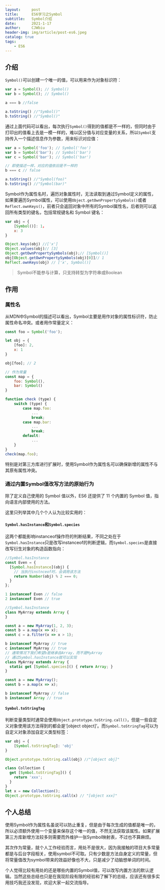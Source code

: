 ```yaml
---
layout:     post
title:      ES6学习之Symbol
subtitle:   Symbol介绍
date:       2021-1-17
author:     CJWbiu
header-img: img/article/post-es6.jpeg
catalog: true
tags:
    - ES6
---
```

## 介绍

`Symbol()`可以创建一个唯一的值，可以用来作为对象标识符：

```javascript
var a = Symbol(); // Symbol()
var b = Symbol(); // Symbol()

a === b //false

a.toString() //"Symbol()"
b.toString() //"Symbol()"
```

通过上面代码可以看出，每次执行`Symbol()`得到的值都是不一样的，但同时由于打印出的值看上去是一模一样的，难以区分值与对应变量的关系，所以`Symbol`支持传入一个描述信息作为参数，用来标识对应值：

```javascript
var a = Symbol('foo'); // Symbol('foo')
var b = Symbol('bar'); // Symbol('bar')
var c = Symbol('bar'); // Symbol('bar')

// 即使描述一样，对应的值依旧是不一样的
b === c // false

a.toString() //"Symbol(foo)"
b.toString() //"Symbol(bar)"
```

Symbol作为属性名时，遍历对象属性时，无法读取到通过Symbol定义的属性，如果要遍历Symbol属性，可以使用`Object.getOwnPropertySymbols()`或者`Reflect.ownKeys()`，前者只会返回对象中所有的Symbol属性名，后者则可以返回所有类型的键名，包括常规键名和 Symbol 键名：

```javascript
var obj = {
    [Symbol()]: 1，
    x: 3
}

Object.keys(obj) //['x']
Object.values(obj)// [3]
Object.getOwnPropertySymbols(obj);// [Symbol()]
obj[Object.getOwnPropertySymbols(obj)[0]]// 1
Reflect.ownKeys(obj) // ['x', Symbol()]
```

> Symbol不能参与计算，只支持转型为字符串或Boolean

## 作用

### 属性名

从MDN中Symbol的描述可以看出，Symbol主要是用作对象的属性标识符，防止属性命名冲突。或者用作常量定义：

```javascript
const foo = Symbol('foo');

let obj = {
    [foo]: 2,
    x: 1
}

obj[foo]; // 2

// 作为常量
const map = {
    foo: Symbol(),
    bar: Symbol()
}

function check (type) {
    switch (type) {
        case map.foo:
            ...
            break;
        case map.bar:
            ...
            break;
        default:
            ...
    }
}
check(map.foo);
```

特别是对第三方库进行扩展时，使用Symbol作为属性名可以确保新增的属性不与其原有属性冲突。

### 通过内置Symbol值改写方法的原始行为

除了定义自己使用的 Symbol 值以外，ES6 还提供了 11 个内置的 Symbol 值，指向语言内部使用的方法。

这里只列举其中几个个人认为比较实用的：
#### `Symbol.hasInstance`和`Symbol.species`

这两个都能影响instanceof操作符的判断结果，不同之处在于`Symbol.hasInstance`只是改写instanceof的判断逻辑，而`Symbol.species`是直接改写衍生对象的构造函数指向：

```javascript
//Symbol.hasInstance
const Even = {
  [Symbol.hasInstance](obj) {
    // 当执行instnceof时，会调用该方法
    return Number(obj) % 2 === 0;
  }
};

1 instanceof Even // false
2 instanceof Even // true

//Symbol.hasInstance
class MyArray extends Array {
}

const a = new MyArray(1, 2, 3);
const b = a.map(x => x);
const c = a.filter(x => x > 1);

b instanceof MyArray // true
c instanceof MyArray // true
// 通常情况下我们希望b是继承自Array，而不是MyArray
// 通过Symbol.hasInstance就可以实现
class MyArray extends Array {
  static get [Symbol.species]() { return Array; }
}

const a = new MyArray();
const b = a.map(x => x);

b instanceof MyArray // false
b instanceof Array // true
```

#### `Symbol.toStringTag`

判断变量类型时通常会使用`Object.prototype.toString.call()`，但是一些自定义对象使用该方法得到的都会是‘[object object]’。而`Symbol.toStringTag`可以为自定义对象添加自定义类型标签：

```javascript
var obj = {
    [Symbol.toStringTag]: 'obj'
}

Object.prototype.toString.call(obj) //"[object obj]"

class Collection {
  get [Symbol.toStringTag]() {
    return 'xxx';
  }
}
let x = new Collection();
Object.prototype.toString.call(x) // "[object xxx]"
```

## 个人总结

使用Symbol作为属性名虽说可以防止重复，但是由于每次生成的值都是唯一的，所以必须额外使用一个变量来保存这个唯一的值，不然无法获取该属性。如果扩展第三方库新增方法较多则需要而外维护一张Symbol映射表，不过也不算麻烦。

其次作为常量，就个人工作经验而言，用处不是很大，因为我接触的项目大多常量都是与后台字段相关，使用symbol不可取。只有少数是方法自身定义的常量，但将常量值改为symbol带来的效益好像也不大，只是减少了动脑想单词的时间。

个人觉得比较有用处的还是哪些内置的Symbol值，可以改写内置方法的默认逻辑。当然这些总结也只是在我现阶段有限的经验和了解下的总结，应该还有很多实用技巧我还没发现，欢迎大家一起交流指导。
